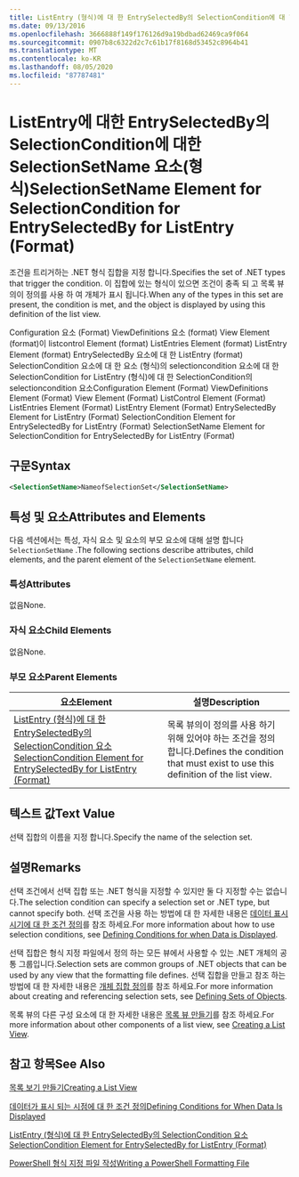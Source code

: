 ```yaml
---
title: ListEntry (형식)에 대 한 EntrySelectedBy의 SelectionCondition에 대 한 SelectionSetName 요소 | Microsoft Docs
ms.date: 09/13/2016
ms.openlocfilehash: 3666888f149f176126d9a19bdbad62469ca9f064
ms.sourcegitcommit: 0907b8c6322d2c7c61b17f8168d53452c8964b41
ms.translationtype: MT
ms.contentlocale: ko-KR
ms.lasthandoff: 08/05/2020
ms.locfileid: "87787481"
---
```

# <a name="selectionsetname-element-for-selectioncondition-for-entryselectedby-for-listentry-format"></a><span data-ttu-id="4dd83-102">ListEntry에 대한 EntrySelectedBy의 SelectionCondition에 대한 SelectionSetName 요소(형식)</span><span class="sxs-lookup"><span data-stu-id="4dd83-102">SelectionSetName Element for SelectionCondition for EntrySelectedBy for ListEntry (Format)</span></span>

<span data-ttu-id="4dd83-103">조건을 트리거하는 .NET 형식 집합을 지정 합니다.</span><span class="sxs-lookup"><span data-stu-id="4dd83-103">Specifies the set of .NET types that trigger the condition.</span></span> <span data-ttu-id="4dd83-104">이 집합에 있는 형식이 있으면 조건이 충족 되 고 목록 뷰의이 정의를 사용 하 여 개체가 표시 됩니다.</span><span class="sxs-lookup"><span data-stu-id="4dd83-104">When any of the types in this set are present, the condition is met, and the object is displayed by using this definition of the list view.</span></span>

<span data-ttu-id="4dd83-105">Configuration 요소 (Format) ViewDefinitions 요소 (format) View Element (format)이 listcontrol Element (format) ListEntries Element (format) ListEntry Element (format) EntrySelectedBy 요소에 대 한 ListEntry (format) SelectionCondition 요소에 대 한 요소 (형식)의 selectioncondition 요소에 대 한 SelectionCondition for ListEntry (형식)에 대 한 SelectionCondition의 selectioncondition 요소</span><span class="sxs-lookup"><span data-stu-id="4dd83-105">Configuration Element (Format) ViewDefinitions Element (Format) View Element (Format) ListControl Element (Format) ListEntries Element (Format) ListEntry Element (Format) EntrySelectedBy Element for ListEntry (Format) SelectionCondition Element for EntrySelectedBy for ListEntry (Format) SelectionSetName Element for SelectionCondition for EntrySelectedBy for ListEntry (Format)</span></span>

## <a name="syntax"></a><span data-ttu-id="4dd83-106">구문</span><span class="sxs-lookup"><span data-stu-id="4dd83-106">Syntax</span></span>

```xml
<SelectionSetName>NameofSelectionSet</SelectionSetName>
```

## <a name="attributes-and-elements"></a><span data-ttu-id="4dd83-107">특성 및 요소</span><span class="sxs-lookup"><span data-stu-id="4dd83-107">Attributes and Elements</span></span>

<span data-ttu-id="4dd83-108">다음 섹션에서는 특성, 자식 요소 및 요소의 부모 요소에 대해 설명 합니다 `SelectionSetName` .</span><span class="sxs-lookup"><span data-stu-id="4dd83-108">The following sections describe attributes, child elements, and the parent element of the `SelectionSetName` element.</span></span>

### <a name="attributes"></a><span data-ttu-id="4dd83-109">특성</span><span class="sxs-lookup"><span data-stu-id="4dd83-109">Attributes</span></span>

<span data-ttu-id="4dd83-110">없음</span><span class="sxs-lookup"><span data-stu-id="4dd83-110">None.</span></span>

### <a name="child-elements"></a><span data-ttu-id="4dd83-111">자식 요소</span><span class="sxs-lookup"><span data-stu-id="4dd83-111">Child Elements</span></span>

<span data-ttu-id="4dd83-112">없음</span><span class="sxs-lookup"><span data-stu-id="4dd83-112">None.</span></span>

### <a name="parent-elements"></a><span data-ttu-id="4dd83-113">부모 요소</span><span class="sxs-lookup"><span data-stu-id="4dd83-113">Parent Elements</span></span>

|<span data-ttu-id="4dd83-114">요소</span><span class="sxs-lookup"><span data-stu-id="4dd83-114">Element</span></span>|<span data-ttu-id="4dd83-115">설명</span><span class="sxs-lookup"><span data-stu-id="4dd83-115">Description</span></span>|
|-------------|-----------------|
|[<span data-ttu-id="4dd83-116">ListEntry (형식)에 대 한 EntrySelectedBy의 SelectionCondition 요소</span><span class="sxs-lookup"><span data-stu-id="4dd83-116">SelectionCondition Element for EntrySelectedBy for ListEntry (Format)</span></span>](./selectioncondition-element-for-entryselectedby-for-listcontrol-format.md)|<span data-ttu-id="4dd83-117">목록 뷰의이 정의를 사용 하기 위해 있어야 하는 조건을 정의 합니다.</span><span class="sxs-lookup"><span data-stu-id="4dd83-117">Defines the condition that must exist to use this definition of the list view.</span></span>|

## <a name="text-value"></a><span data-ttu-id="4dd83-118">텍스트 값</span><span class="sxs-lookup"><span data-stu-id="4dd83-118">Text Value</span></span>

<span data-ttu-id="4dd83-119">선택 집합의 이름을 지정 합니다.</span><span class="sxs-lookup"><span data-stu-id="4dd83-119">Specify the name of the selection set.</span></span>

## <a name="remarks"></a><span data-ttu-id="4dd83-120">설명</span><span class="sxs-lookup"><span data-stu-id="4dd83-120">Remarks</span></span>

<span data-ttu-id="4dd83-121">선택 조건에서 선택 집합 또는 .NET 형식을 지정할 수 있지만 둘 다 지정할 수는 없습니다.</span><span class="sxs-lookup"><span data-stu-id="4dd83-121">The selection condition can specify a selection set or .NET type, but cannot specify both.</span></span> <span data-ttu-id="4dd83-122">선택 조건을 사용 하는 방법에 대 한 자세한 내용은 [데이터 표시 시기에 대 한 조건 정의](./defining-conditions-for-displaying-data.md)를 참조 하세요.</span><span class="sxs-lookup"><span data-stu-id="4dd83-122">For more information about how to use selection conditions, see [Defining Conditions for when Data is Displayed](./defining-conditions-for-displaying-data.md).</span></span>

<span data-ttu-id="4dd83-123">선택 집합은 형식 지정 파일에서 정의 하는 모든 뷰에서 사용할 수 있는 .NET 개체의 공통 그룹입니다.</span><span class="sxs-lookup"><span data-stu-id="4dd83-123">Selection sets are common groups of .NET objects that can be used by any view that the formatting file defines.</span></span> <span data-ttu-id="4dd83-124">선택 집합을 만들고 참조 하는 방법에 대 한 자세한 내용은 [개체 집합 정의](./defining-selection-sets.md)를 참조 하세요.</span><span class="sxs-lookup"><span data-stu-id="4dd83-124">For more information about creating and referencing selection sets, see [Defining Sets of Objects](./defining-selection-sets.md).</span></span>

<span data-ttu-id="4dd83-125">목록 뷰의 다른 구성 요소에 대 한 자세한 내용은 [목록 뷰 만들기](./creating-a-list-view.md)를 참조 하세요.</span><span class="sxs-lookup"><span data-stu-id="4dd83-125">For more information about other components of a list view, see [Creating a List View](./creating-a-list-view.md).</span></span>

## <a name="see-also"></a><span data-ttu-id="4dd83-126">참고 항목</span><span class="sxs-lookup"><span data-stu-id="4dd83-126">See Also</span></span>

[<span data-ttu-id="4dd83-127">목록 보기 만들기</span><span class="sxs-lookup"><span data-stu-id="4dd83-127">Creating a List View</span></span>](./creating-a-list-view.md)

[<span data-ttu-id="4dd83-128">데이터가 표시 되는 시점에 대 한 조건 정의</span><span class="sxs-lookup"><span data-stu-id="4dd83-128">Defining Conditions for When Data Is Displayed</span></span>](./defining-conditions-for-displaying-data.md)

[<span data-ttu-id="4dd83-129">ListEntry (형식)에 대 한 EntrySelectedBy의 SelectionCondition 요소</span><span class="sxs-lookup"><span data-stu-id="4dd83-129">SelectionCondition Element for EntrySelectedBy for ListEntry (Format)</span></span>](./selectioncondition-element-for-entryselectedby-for-listcontrol-format.md)

[<span data-ttu-id="4dd83-130">PowerShell 형식 지정 파일 작성</span><span class="sxs-lookup"><span data-stu-id="4dd83-130">Writing a PowerShell Formatting File</span></span>](./writing-a-powershell-formatting-file.md)
